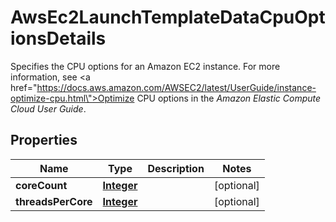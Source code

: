 

# AwsEc2LaunchTemplateDataCpuOptionsDetails

 Specifies the CPU options for an Amazon EC2 instance. For more information, see <a href=\"https://docs.aws.amazon.com/AWSEC2/latest/UserGuide/instance-optimize-cpu.html\">Optimize CPU options</a> in the <i>Amazon Elastic Compute Cloud User Guide</i>. 

## Properties

| Name | Type | Description | Notes |
|------------ | ------------- | ------------- | -------------|
|**coreCount** | [**Integer**](Integer.md) |  |  [optional] |
|**threadsPerCore** | [**Integer**](Integer.md) |  |  [optional] |



